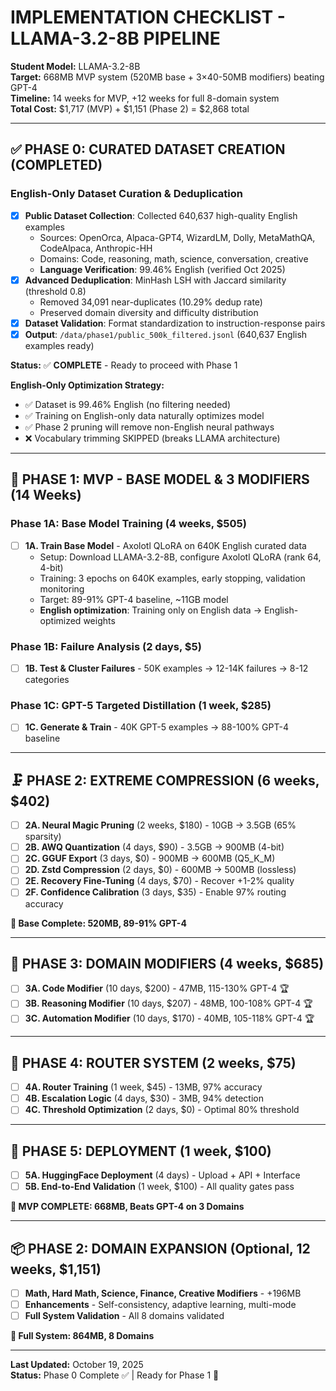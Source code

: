 # IMPLEMENTATION CHECKLIST - LLAMA-3.2-8B PIPELINE

**Student Model:** LLAMA-3.2-8B  
**Target:** 668MB MVP system (520MB base + 3×40-50MB modifiers) beating GPT-4  
**Timeline:** 14 weeks for MVP, +12 weeks for full 8-domain system  
**Total Cost:** $1,717 (MVP) + $1,151 (Phase 2) = $2,868 total

---

## ✅ PHASE 0: CURATED DATASET CREATION (COMPLETED)

### English-Only Dataset Curation & Deduplication
- [x] **Public Dataset Collection**: Collected 640,637 high-quality English examples
  - Sources: OpenOrca, Alpaca-GPT4, WizardLM, Dolly, MetaMathQA, CodeAlpaca, Anthropic-HH
  - Domains: Code, reasoning, math, science, conversation, creative
  - **Language Verification**: 99.46% English (verified Oct 2025)
- [x] **Advanced Deduplication**: MinHash LSH with Jaccard similarity (threshold 0.8)
  - Removed 34,091 near-duplicates (10.29% dedup rate)
  - Preserved domain diversity and difficulty distribution
- [x] **Dataset Validation**: Format standardization to instruction-response pairs
- [x] **Output**: `/data/phase1/public_500k_filtered.jsonl` (640,637 English examples ready)

**Status:** ✅ **COMPLETE** - Ready to proceed with Phase 1

**English-Only Optimization Strategy:**
- ✅ Dataset is 99.46% English (no filtering needed)
- ✅ Training on English-only data naturally optimizes model
- ✅ Phase 2 pruning will remove non-English neural pathways
- ❌ Vocabulary trimming SKIPPED (breaks LLAMA architecture)

---

## 🎯 PHASE 1: MVP - BASE MODEL & 3 MODIFIERS (14 Weeks)

### Phase 1A: Base Model Training (4 weeks, $505)
- [ ] **1A. Train Base Model** - Axolotl QLoRA on 640K English curated data
  - Setup: Download LLAMA-3.2-8B, configure Axolotl QLoRA (rank 64, 4-bit)
  - Training: 3 epochs on 640K examples, early stopping, validation monitoring
  - Target: 89-91% GPT-4 baseline, ~11GB model
  - **English optimization**: Training only on English data → English-optimized weights

### Phase 1B: Failure Analysis (2 days, $5)
- [ ] **1B. Test & Cluster Failures** - 50K examples → 12-14K failures → 8-12 categories

### Phase 1C: GPT-5 Targeted Distillation (1 week, $285)
- [ ] **1C. Generate & Train** - 40K GPT-5 examples → 88-100% GPT-4 baseline

---

## 🗜️ PHASE 2: EXTREME COMPRESSION (6 weeks, $402)

- [ ] **2A. Neural Magic Pruning** (2 weeks, $180) - 10GB → 3.5GB (65% sparsity)
- [ ] **2B. AWQ Quantization** (4 days, $90) - 3.5GB → 900MB (4-bit)
- [ ] **2C. GGUF Export** (3 days, $0) - 900MB → 600MB (Q5_K_M)
- [ ] **2D. Zstd Compression** (2 days, $0) - 600MB → 500MB (lossless)
- [ ] **2E. Recovery Fine-Tuning** (4 days, $70) - Recover +1-2% quality
- [ ] **2F. Confidence Calibration** (3 days, $35) - Enable 97% routing accuracy

**🎯 Base Complete: 520MB, 89-91% GPT-4**

---

## 🎨 PHASE 3: DOMAIN MODIFIERS (4 weeks, $685)

- [ ] **3A. Code Modifier** (10 days, $200) - 47MB, 115-130% GPT-4 🏆
- [ ] **3B. Reasoning Modifier** (10 days, $207) - 48MB, 100-108% GPT-4 🏆
- [ ] **3C. Automation Modifier** (10 days, $170) - 40MB, 105-118% GPT-4 🏆

---

## 🧭 PHASE 4: ROUTER SYSTEM (2 weeks, $75)

- [ ] **4A. Router Training** (1 week, $45) - 13MB, 97% accuracy
- [ ] **4B. Escalation Logic** (4 days, $30) - 3MB, 94% detection
- [ ] **4C. Threshold Optimization** (2 days, $0) - Optimal 80% threshold

---

## 🚀 PHASE 5: DEPLOYMENT (1 week, $100)

- [ ] **5A. HuggingFace Deployment** (4 days) - Upload + API + Interface
- [ ] **5B. End-to-End Validation** (1 week, $100) - All quality gates pass

**🎯 MVP COMPLETE: 668MB, Beats GPT-4 on 3 Domains**

---

## 📦 PHASE 2: DOMAIN EXPANSION (Optional, 12 weeks, $1,151)

- [ ] **Math, Hard Math, Science, Finance, Creative Modifiers** - +196MB
- [ ] **Enhancements** - Self-consistency, adaptive learning, multi-mode
- [ ] **Full System Validation** - All 8 domains validated

**🎯 Full System: 864MB, 8 Domains**

---

**Last Updated:** October 19, 2025  
**Status:** Phase 0 Complete ✅ | Ready for Phase 1 🚀
